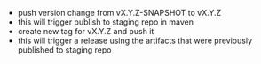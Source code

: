 - push version change from vX.Y.Z-SNAPSHOT to vX.Y.Z
- this will trigger publish to staging repo in maven
- create new tag for vX.Y.Z and push it
- this will trigger a release using the artifacts that were previously published to staging repo